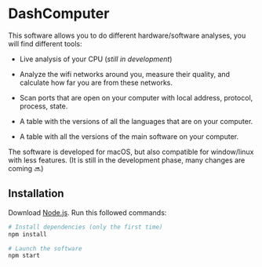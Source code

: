 # DashComputer

This software allows you to do different hardware/software analyses, you will find different tools:

- Live analysis of your CPU (_still in development_)

- Analyze the wifi networks around you, measure their quality, and calculate how far you are from these networks.

- Scan ports that are open on your computer with local address, protocol, process, state.

- A table with the versions of all the languages that are on your computer.

- A table with all the versions of the main software on your computer.

The software is developed for macOS, but also compatible for window/linux with less features.
(It is still in the development phase, many changes are coming 🔜)

## Installation

Download [Node.js](https://nodejs.org/en/download/).
Run this followed commands:

```bash
# Install dependencies (only the first time)
npm install

# Launch the software
npm start
```
